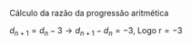 $\textrm{Cálculo da razão da progressão aritmética}$

$d_{n+1}=d_n-3 \to d_{n+1}-d_{n}=-3 \textrm{, Logo r}=-3$